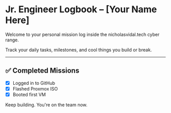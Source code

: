 # Jr. Engineer Logbook – [Your Name Here]

Welcome to your personal mission log inside the nicholasvidal.tech cyber range.

Track your daily tasks, milestones, and cool things you build or break.

---

## ✅ Completed Missions
- [x] Logged in to GitHub
- [x] Flashed Proxmox ISO
- [x] Booted first VM

Keep building. You're on the team now.
